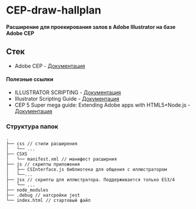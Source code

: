 # CEP-draw-hallplan

#### Расширение для проекирования залов в Adobe Illustrator на базе Adobe CEP

## Стек
- Adobe CEP  - [Документация](https://github.com/Adobe-CEP)

#### Полезные ссылки
- ILLUSTRATOR SCRIPTING - [Документация](https://www.adobe.com/devnet/illustrator/scripting.html)
- Illustrator Scripting Guide - [Документация](https://illustrator-scripting-guide.readthedocs.io/)
- CEP 5 Super mega guide: Extending Adobe apps with HTML5+Node.js - [Документация](https://aphall.com/2014/08/cep-mega-guide-en/)


### Структура папок
````
.
├── css // стили расширения
│   └── ...
├── CSXS
│   └── manifest.xml // манифест расширния
├── js // скрипты приложения
│   ├── CSInterface.js библиотека для общения с иллюстратором
│   └──...
├── jsx // скрипты для иллюстратора. Поддерживается только ES3/4
│   └── ...
├── node_modules
├── .debug // натсройки jest
└── index.html // стартовый файл
````

